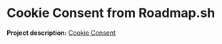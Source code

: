 # Cookie Consent from Roadmap.sh

<p><b>Project description:</b> <a href="https://roadmap.sh/projects/cookie-consent">Cookie Consent</a></p>

<section>
    <!--<h2>Result</h2>
    <img src="./images/screenshot-result.png">-->
</section>

